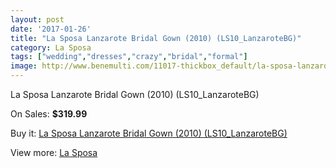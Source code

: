 ```yaml
---
layout: post
date: '2017-01-26'
title: "La Sposa Lanzarote Bridal Gown (2010) (LS10_LanzaroteBG)"
category: La Sposa
tags: ["wedding","dresses","crazy","bridal","formal"]
image: http://www.benemulti.com/11017-thickbox_default/la-sposa-lanzarote-bridal-gown-2010-ls10lanzarotebg.jpg
---
```

La Sposa Lanzarote Bridal Gown (2010) (LS10_LanzaroteBG)

On Sales: **$319.99**
<a href="https://www.benemulti.com/en/la-sposa/4113-la-sposa-lanzarote-bridal-gown-2010-ls10lanzarotebg.html"><amp-img layout="responsive" width="600" height="600" src="//www.benemulti.com/11017-thickbox_default/la-sposa-lanzarote-bridal-gown-2010-ls10lanzarotebg.jpg" alt="La Sposa Lanzarote Bridal Gown (2010) (LS10_LanzaroteBG) 0" /></a>
<a href="https://www.benemulti.com/en/la-sposa/4113-la-sposa-lanzarote-bridal-gown-2010-ls10lanzarotebg.html"><amp-img layout="responsive" width="600" height="600" src="//www.benemulti.com/11019-thickbox_default/la-sposa-lanzarote-bridal-gown-2010-ls10lanzarotebg.jpg" alt="La Sposa Lanzarote Bridal Gown (2010) (LS10_LanzaroteBG) 1" /></a>
<a href="https://www.benemulti.com/en/la-sposa/4113-la-sposa-lanzarote-bridal-gown-2010-ls10lanzarotebg.html"><amp-img layout="responsive" width="600" height="600" src="//www.benemulti.com/11018-thickbox_default/la-sposa-lanzarote-bridal-gown-2010-ls10lanzarotebg.jpg" alt="La Sposa Lanzarote Bridal Gown (2010) (LS10_LanzaroteBG) 2" /></a>

Buy it: [La Sposa Lanzarote Bridal Gown (2010) (LS10_LanzaroteBG)](https://www.benemulti.com/en/la-sposa/4113-la-sposa-lanzarote-bridal-gown-2010-ls10lanzarotebg.html "La Sposa Lanzarote Bridal Gown (2010) (LS10_LanzaroteBG)")

View more: [La Sposa](https://www.benemulti.com/en/38-la-sposa "La Sposa")